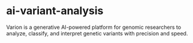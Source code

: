 # ai-variant-analysis
Varion is a generative AI-powered platform for genomic researchers to analyze, classify, and interpret genetic variants with precision and speed.
